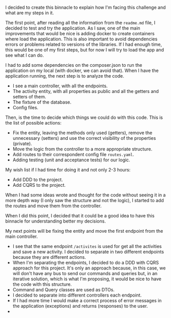 I decided to create this binnacle to explain how I'm facing this challenge and what are my steps in it.

The first point, after reading all the information from the ```readme.md``` file, I decided to test and try the application.
As I saw, one of the main improvements that would be nice is adding docker to create containers where load the application.
This is also important to avoid dependencies errors or problems related to versions of the libraries.
If I had enough time, this would be one of my first steps, but for now I will try to load the app and see what I can do.

I had to add some dependencies on the composer.json to run the application on my local (with docker, we can avoid that).
When I have the application running, the next step is to analyze the code.
- I see a main controller, with all the endpoints.
- The activity entity, with all properties as public and all the getters and setters of them.
- The fixture of the database.
- Config files.

Then, is the time to decide which things we could do with this code. This is the list of possible actions:
- Fix the entity, leaving the methods only used (getters), remove the unnecessary (setters) and use the correct visibility of the properties (private).
- Move the logic from the controller to a more appropriate structure.
- Add routes to their correspondent config file ```routes.yaml```.
- Adding testing (unit and acceptance tests) for our logic.

My wish list if I had time for doing it and not only 2-3 hours:
- Add DDD to the project.
- Add CQRS to the project.

When I had some ideas wrote and thought for the code without seeing it in a more depth way (I only saw the structure and not the logic),
I started to add the routes and move them from the controller.

When I did this point, I decided that it could be a good idea to have this binnacle for understanding better my decisions.

My next points will be fixing the entity and move the first endpoint from the main controller.
- I see that the same endpoint ```/activites``` is used for get all the activities and save a new activity. 
I decided to separate in two different endpoints because they are different actions.
- When I'm separating the endpoints, I decided to do a DDD with CQRS approach for this project.
It's only an approach because, in this case, we will don't have any bus to send our commands and queries but, in an iterative solution, which is what I'm proposing, it would be nice to have the code with this structure.
- Command and Query classes are used as DTOs.
- I decided to separate into different controllers each endpoint.
- If I had more time I would make a correct process of error messages in the application (exceptions) and returns (responses) to the user.
- 